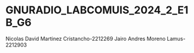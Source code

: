 # GNURADIO_LABCOMUIS_2024_2_E1B_G6
Nicolas David Martinez Cristancho-2212269
Jairo Andres Moreno Lamus-2212903
